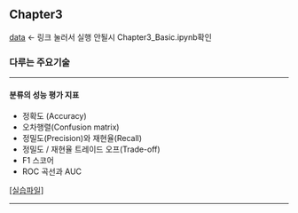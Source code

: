 ## Chapter3

[data](https://nbviewer.jupyter.org/github/yeonwoo780/machine_learning/blob/test/Chapter_3/Chapter3_Basic.ipynb) <- 링크 눌러서 실행 안될시 Chapter3_Basic.ipynb확인

### 다루는 주요기술

-----

#### 분류의 성능 평가 지표

- 정확도 (Accuracy)
- 오차행렬(Confusion matrix)
- 정밀도(Precision)와 재현율(Recall)
- 정밀도 / 재현율 트레이드 오프(Trade-off)
- F1 스코어
- ROC 곡선과 AUC



[[실습파일]](https://nbviewer.jupyter.org/github/yeonwoo780/machine_learning/blob/test/Chapter_3/Chapter3_example.ipynb)

-----

